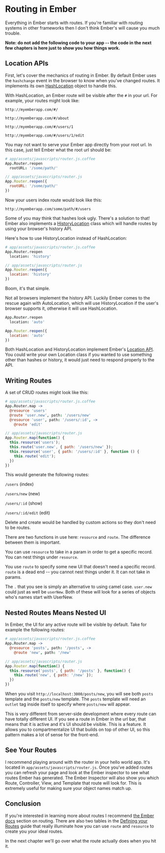 # Routing in Ember

Everything in Ember starts with routes. If you're familiar with routing systems in other frameworks then I don't think Ember's will cause you much trouble.

**Note: do not add the following code to your app -- the code in the next few chapters is here just to show you how things work.**

## Location APIs

First, let's cover the mechanics of routing in Ember. By default Ember uses the `hashchange` event in the browser to know when you've changed routes. It implements its own [HashLocation](http://emberjs.com/api/classes/Ember.HashLocation.html) object to handle this.

With HashLocation, an Ember route will be visible after the `#` in your url. For example, your routes might look like:

`http://myemberapp.com/#/`

`http://myemberapp.com/#/about`

`http://myemberapp.com/#/users/1`

`http://myemberapp.com/#/users/1/edit`

You may not want to serve your Ember app directly from your root url. In this case, just tell Ember what the root url should be:

```coffee
# app/assets/javascripts/router.js.coffee
App.Router.reopen
  rootURL: '/some/path/'
```
```javascript
// app/assets/javascripts/router.js
App.Router.reopen({
  rootURL: '/some/path/'
})
```

Now your users index route would look like this:

`http://myemberapp.com/some/path/#/users`

Some of you may think that hashes look ugly. There's a solution to that! Ember also implements a [HistoryLocation](http://emberjs.com/api/classes/Ember.HistoryLocation.html) class which will handle routes by using your browser's history API.

Here's how to use HistoryLocation instead of HashLocation:

```coffee
# app/assets/javascripts/router.js.coffee
App.Router.reopen
  location: 'history'
```
```javascript
// app/assets/javascripts/router.js
App.Router.reopen({
  location: 'history'
})
```

Boom, it's that simple.

Not all browsers implement the history API. Luckily Ember comes to the rescue again with AutoLocation, which  will use HistoryLocation if the user's browser supports it, otherwise it will use HashLocation.

```coffee
App.Router.reopen
  location: 'auto'
```
```javascript
App.Router.reopen({
  location: 'auto'
})
```

Both HashLocation and HistoryLocation implement Ember's [Location API](http://emberjs.com/api/classes/Ember.Location.html#toc_location-api). You could write your own Location class if you wanted to use something other than hashes or history, it would just need to respond properly to the API.

## Writing Routes

A set of CRUD routes might look like this:

```coffee
# app/assets/javascripts/router.js.coffee
App.Router.map ->
  @resource 'users'
  @route 'user.new', path: '/users/new'
  @resource 'user', path: '/users/:id', ->
    @route 'edit'
```
```javascript
// app/assets/javascripts/router.js
App.Router.map(function() {
  this.resource('users');
  this.route('user.new', { path: '/users/new' });
  this.resource('user', { path: '/users/:id' }, function () {
    this.route('edit');
  })
})
```

This would generate the following routes:

`/users` (index)

`/users/new` (new)

`/users/:id` (show)

`/users/:id/edit` (edit)

Delete and create would be handled by custom actions so they don't need to be routes.

There are two functions in use here: `resource` and `route`. The difference between them is important.

You can use `resource` to take in a param in order to get a specific record. You can nest things under `resource`.

You use `route` to specify some new UI that doesn't need a specific record. `route` is a dead end -- you cannot nest things under it. It can not take in params.

The `.` that you see is simply an alternative to using camel case. `user.new` could just as well be `userNew`. Both of these will look for a series of objects who's names start with UserNew.

## Nested Routes Means Nested UI

In Ember, the UI for any active route will be visible by default. Take for example the following routes:

```coffee
# app/assets/javascripts/router.js.coffee
App.Router.map ->
  @resource 'posts', path: '/posts', ->
    @route 'new', path: '/new'
```
```javascript
// app/assets/javascripts/router.js
App.Router.map(function() {
  this.resource('posts', { path: '/posts' }, function() {
    this.route('new', { path: '/new' });
  })
})
```

When you visit `http://localhost:3000/posts/new`, you will see both `posts` template and the `posts/new` template. The `posts` template will need an `outlet` tag inside itself to specify where `posts/new` will appear.

This is very different from server-side development where every route can have totally different UI. If you see a route in Ember in the url bar, that means that it is active and it's UI should be visible. This is a feature. It allows you to compartmentalize UI that builds on top of other UI, so this pattern makes a lot of sense for the front-end.

## See Your Routes

I recommend playing around with the router in your hello world app. It's located in `app/assets/javascripts/router.js`. Once you've added routes you can refresh your page and look at the Ember inspector to see what routes Ember has generated. The Ember Inspector will also show you which Route, Controller, View, and Template that route will look for. This is extremely useful for making sure your object names match up.

## Conclusion

If you're interested in learning more about routes I recommend [the Ember docs](http://emberjs.com/guides/routing/) section on routing. There are also two tables in the [Defining your Routes](http://emberjs.com/guides/routing/defining-your-routes/#toc_resources) guide that really illuminate how you can use `route` and `resource` to create you your ideal routes.

In the next chapter we'll go over what the route actually does when you hit it.
